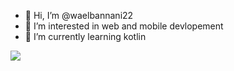 - 👋 Hi, I’m @waelbannani22
- 👀 I’m interested in web and mobile devlopement
- 🌱 I’m currently learning kotlin


<!---
waelbannani22/waelbannani22 is a ✨ special ✨ repository because its `README.md` (this file) appears on your GitHub profile.
You can click the Preview link to take a look at your changes.
--->

![](https://komarev.com/ghpvc/?username=waelbannani22)
